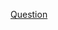 [Question](https://stackoverflow.com/questions/79313134/how-do-i-import-from-a-package-in-a-subdirectory/79314438#79314438)